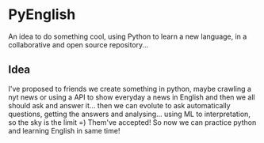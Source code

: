 # PyEnglish
An idea to do something cool, using Python to learn a new language, in a collaborative and open source repository...

## Idea
I've proposed to friends we create something in python, maybe crawling a nyt news or using a API to show everyday a news in English and then we all should ask and answer it... then we can evolute to ask automatically questions, getting the answers and analysing... using ML to interpretation, so the sky is the limit =)  Them've accepted! So now we can practice python and learning English in same time!
